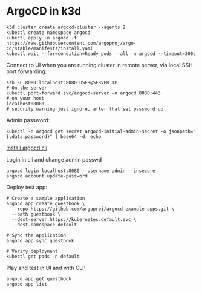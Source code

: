 # ArgoCD in k3d

```shell
k3d cluster create argocd-cluster --agents 2
kubectl create namespace argocd
kubectl apply -n argocd -f https://raw.githubusercontent.com/argoproj/argo-cd/stable/manifests/install.yaml
kubectl wait --for=condition=Ready pods --all -n argocd --timeout=300s
```

Connect to UI when you are running cluster in remote server, via local SSH port forwarding:

```shell
ssh -L 8080:localhost:8080 USER@SERVER_IP
# On the server
kubectl port-forward svc/argocd-server -n argocd 8080:443
# on your host
localhost:8080 
# security warning just ignore, after that set password up
```

Admin password:
```shell
kubectl -n argocd get secret argocd-initial-admin-secret -o jsonpath="{.data.password}" | base64 -d; echo
```

[Install argocd cli](https://argo-cd.readthedocs.io/en/stable/cli_installation/)

Login in cli and change admin passwd
```shell
argocd login localhost:8080 --username admin --insecure
argocd account update-password
```

Deploy test app:
```shell
# Create a sample application
argocd app create guestbook \
  --repo https://github.com/argoproj/argocd-example-apps.git \
  --path guestbook \
  --dest-server https://kubernetes.default.svc \
  --dest-namespace default

# Sync the application
argocd app sync guestbook

# Verify deployment
kubectl get pods -n default
```

Play and test in UI and with CLI:
```shell
argocd app get guestbook
argocd app list
```
